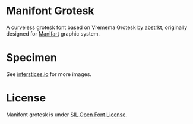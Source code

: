 # Manifont Grotesk
A curveless grotesk font based on Vremema Grotesk by [abstrkt](http://abstrkt.ru/), originally designed for [Manifart](http://manifart.org) graphic system.

# Specimen

See [interstices.io](http://interstices.io/chantiers/manifart-1/) for more images.

# License
Manifont grotesk is under [SIL Open Font License](http://scripts.sil.org/cms/scripts/page.php?site_id=nrsi&id=OFL).

